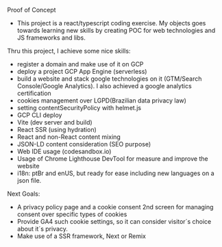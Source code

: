 Proof of Concept

- This project is a react/typescript coding exercise. My objects goes towards
  learning new skills by creating POC for web technologies and JS frameworks and
  libs.

Thru this project, I achieve some nice skills:

- register a domain and make use of it on GCP
- deploy a project GCP App Engine (serverless)
- build a website and stack google technologies on it (GTM/Search Console/Google
  Analytics). I also achieved a google analytics certification
- cookies management over LGPD(Brazilian data privacy law)
- setting contentSecurityPolicy with helmet.js
- GCP CLI deploy
- Vite (dev server and build)
- React SSR (using hydration)
- React and non-React content mixing
- JSON-LD content consideration (SEO purpose)
- Web IDE usage (codesandbox.io)
- Usage of Chrome Lighthouse DevTool for measure and improve the website
- i18n: ptBr and enUS, but ready for ease including new languages on a json
  file.

Next Goals:

- A privacy policy page and a cookie consent 2nd screen for managing consent
  over specific types of cookies
- Provide GA4 such cookie settings, so it can consider visitor´s choice about
  it´s privacy.
- Make use of a SSR framework, Next or Remix
